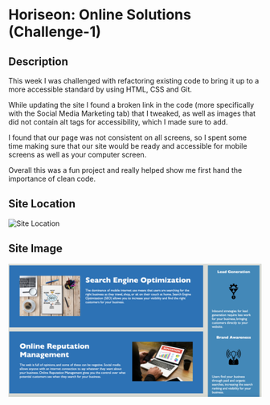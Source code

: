 # Horiseon: Online Solutions (Challenge-1)

## Description 

This week I was challenged with refactoring existing code to bring it up to a more accessible standard by using HTML, CSS and Git.

While updating the site I found a broken link in the code (more specifically with the Social Media Marketing tab) that I tweaked, as well as images that did not contain alt tags for accessibility, which I made sure to add.

I found that our page was not consistent on all screens, so I spent some time making sure that our site would be ready and accessible for mobile screens as well as your computer screen.

Overall this was a fun project and really helped show me first hand the importance of clean code. 

## Site Location

![Site Location](https://abbycav7.github.io/Code-Refractor-Challenge-1/)

## Site Image
![Site Image](https://github.com/abbycav7/Code-Refractor-Challenge-1/blob/main/assets/images/screen-shot-1.png?raw=true)
